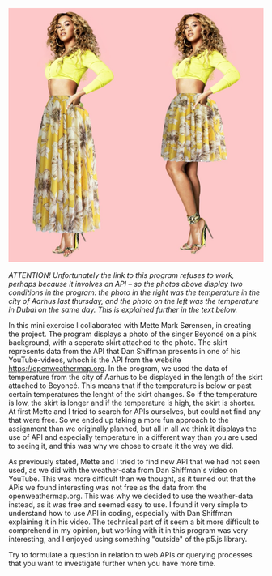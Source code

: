 ![ScreenShot](https://github.com/TrineElming/all_mini_ex/blob/master/mini_ex8/beyonce.jpg)

*ATTENTION!
Unfortunately the link to this program refuses to work, perhaps because it involves an API – so the photos above display two conditions in the program: the photo in the right was the temperature in the city of Aarhus last thursday, and the photo on the left was the temperature in Dubai on the same day. This is explained further in the text below.*

In this mini exercise I collaborated with Mette Mark Sørensen, in creating the project. The program displays a photo of the singer Beyoncé on a pink background, with a seperate skirt attached to the photo. The skirt represents data from the API that Dan Shiffman presents in one of his YouTube-videos, whoch is the API from the website https://openweathermap.org.
In the program, we used the data of temperature from the city of Aarhus to be displayed in the length of the skirt attached to Beyoncé. This means that if the temperature is below or past certain temperatures the lenght of the skirt changes. So if the temperature is low, the skirt is longer and if the temperature is high, the skirt is shorter.
At first Mette and I tried to search for APIs ourselves, but could not find any that were free. So we ended up taking a more fun approach to the assignment than we originally planned, but all in all we think it displays the use of API and especially temperature in a different way than you are used to seeing it, and this was why we chose to create it the way we did.

As previously stated, Mette and I tried to find new API that we had not seen used, as we did with the weather-data from Dan Shiffman's video on YouTube. This was more difficult than we thought, as it turned out that the APis we found interesting was not free as the data from the openweathermap.org. This was why we decided to use the weather-data instead, as it was free and seemed easy to use. I found it very simple to understand how to use API in coding, especially with Dan Shiffman explaining it in his video. The technical part of it seem a bit more difficult to comprehend in my opinion, but working with it in this program was very interesting, and I enjoyed using something "outside" of the p5.js library.

Try to formulate a question in relation to web APIs or querying processes that you want to investigate further when you have more time.
